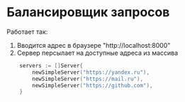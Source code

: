 # Балансировщик запросов

Работает так:
1. Вводится адрес в браузере "http://localhost:8000"
2. Сервер персылает на доступные адреса из массива
```go
	servers := []Server{
		newSimpleServer("https://yandex.ru"),
		newSimpleServer("https://mail.ru"),
		newSimpleServer("https://github.com"),
	} 
```